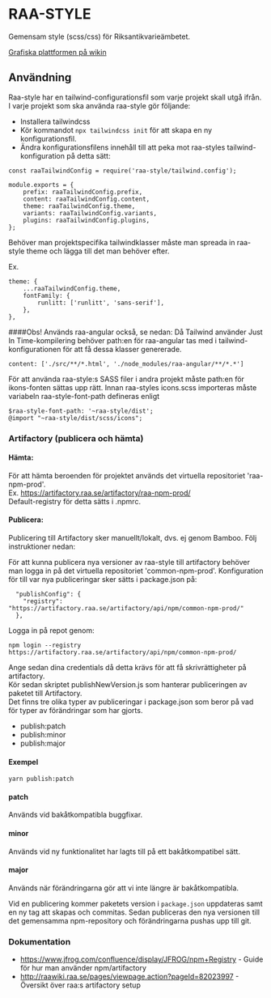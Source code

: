 # RAA-STYLE

Gemensam style (scss/css) för Riksantikvarieämbetet.

[Grafiska plattformen på wikin](http://raawiki.raa.se/display/GRAP/)

## Användning

Raa-style har en tailwind-configurationsfil som varje projekt skall utgå ifrån. I varje projekt som ska använda raa-style gör följande:

- Installera tailwindcss
- Kör kommandot `npx tailwindcss init` för att skapa en ny konfigurationsfil.
- Ändra konfigurationsfilens innehåll till att peka mot raa-styles tailwind-konfiguration på detta sätt:

```
const raaTailwindConfig = require('raa-style/tailwind.config');

module.exports = {
    prefix: raaTailwindConfig.prefix,
    content: raaTailwindConfig.content,
    theme: raaTailwindConfig.theme,
    variants: raaTailwindConfig.variants,
    plugins: raaTailwindConfig.plugins,
};
```

Behöver man projektspecifika tailwindklasser måste man spreada in raa-style theme och lägga till det man behöver efter.

Ex.

```
theme: { 
    ...raaTailwindConfig.theme, 
    fontFamily: { 
        runlitt: ['runlitt', 'sans-serif'], 
    }, 
},
```

####Obs! Används raa-angular också, se nedan:
Då Tailwind använder Just In Time-kompilering behöver path:en för raa-angular tas med i tailwind-konfigurationen för att få dessa klasser genererade.

`content: ['./src/**/*.html', './node_modules/raa-angular/**/*.*']`

För att använda raa-style:s SASS filer i andra projekt måste path:en för ikons-fonten sättas upp rätt. Innan raa-styles icons.scss importeras måste variabeln raa-style-font-path defineras enligt

    $raa-style-font-path: '~raa-style/dist';
    @import "~raa-style/dist/scss/icons";

### Artifactory (publicera och hämta)

#### Hämta:

För att hämta beroenden för projektet används det virtuella repositoriet 'raa-npm-prod'.  
Ex. https://artifactory.raa.se/artifactory/raa-npm-prod/  
Default-registry för detta sätts i .npmrc.

#### Publicera:

Publicering till Artifactory sker manuellt/lokalt, dvs. ej genom Bamboo. Följ instruktioner nedan:

För att kunna publicera nya versioner av raa-style till artifactory behöver man logga in på det virtuella repositoriet 'common-npm-prod'.
Konfiguration för till var nya publiceringar sker sätts i package.json på:

      "publishConfig": {
        "registry": "https://artifactory.raa.se/artifactory/api/npm/common-npm-prod/"
      },

Logga in på repot genom:

    npm login --registry https://artifactory.raa.se/artifactory/api/npm/common-npm-prod/

Ange sedan dina credentials då detta krävs för att få skrivrättigheter på artifactory.  
Kör sedan skriptet publishNewVersion.js som hanterar publiceringen av paketet till Artifactory.  
Det finns tre olika typer av publiceringar i package.json som beror på vad för typer av förändringar som har gjorts.

- publish:patch
- publish:minor
- publish:major

#### Exempel

    yarn publish:patch

#### patch

Används vid bakåtkompatibla buggfixar.

#### minor

Används vid ny funktionalitet har lagts till på ett bakåtkompatibel sätt.

#### major

Används när förändringarna gör att vi inte längre är bakåtkompatibla.

Vid en publicering kommer paketets version i `package.json` uppdateras samt en ny tag att skapas och commitas. Sedan publiceras den nya versionen till det gemensamma npm-repository och förändringarna pushas upp till git.

### Dokumentation

- https://www.jfrog.com/confluence/display/JFROG/npm+Registry - Guide för hur man använder npm/artifactory
- http://raawiki.raa.se/pages/viewpage.action?pageId=82023997 - Översikt över raa:s artifactory setup
